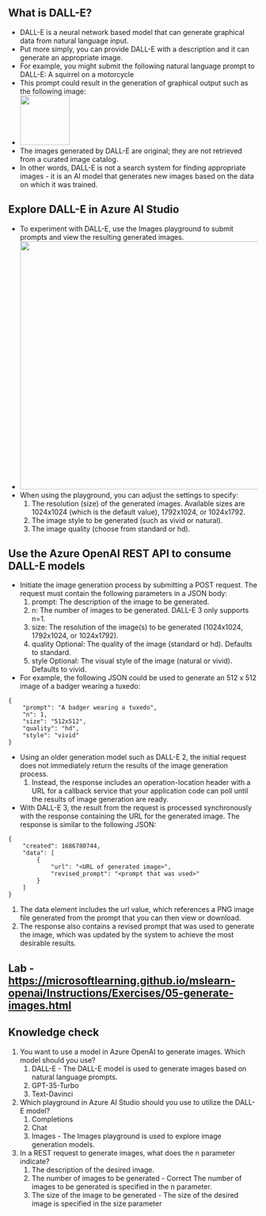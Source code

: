 ## What is DALL-E?
* DALL-E is a neural network based model that can generate graphical data from natural language input. 
* Put more simply, you can provide DALL-E with a description and it can generate an appropriate image.
* For example, you might submit the following natural language prompt to DALL-E: A squirrel on a motorcycle
* This prompt could result in the generation of graphical output such as the following image:
* <img src="https://learn.microsoft.com/en-us/training/wwl-data-ai/generate-images-azure-openai/media/squirrel-on-motorcycle.png" height=100 width=100>
* The images generated by DALL-E are original; they are not retrieved from a curated image catalog. 
* In other words, DALL-E is not a search system for finding appropriate images - it is an AI model that generates new images based on the data on which it was trained.

## Explore DALL-E in Azure AI Studio
* To experiment with DALL-E, use the Images playground to submit prompts and view the resulting generated images.
* <img src="https://learn.microsoft.com/en-us/training/wwl-data-ai/generate-images-azure-openai/media/images-playground.png" height=500 width=500>
* When using the playground, you can adjust the settings to specify:
  1. The resolution (size) of the generated images. Available sizes are 1024x1024 (which is the default value), 1792x1024, or 1024x1792.
  1. The image style to be generated (such as vivid or natural).
  1. The image quality (choose from standard or hd).

## Use the Azure OpenAI REST API to consume DALL-E models
* Initiate the image generation process by submitting a POST request. The request must contain the following parameters in a JSON body:
  1. prompt: The description of the image to be generated.
  1. n: The number of images to be generated. DALL-E 3 only supports n=1.
  1. size: The resolution of the image(s) to be generated (1024x1024, 1792x1024, or 1024x1792).
  1. quality Optional: The quality of the image (standard or hd). Defaults to standard.
  1. style Optional: The visual style of the image (natural or vivid). Defaults to vivid.
* For example, the following JSON could be used to generate an 512 x 512 image of a badger wearing a tuxedo:
```
{
    "prompt": "A badger wearing a tuxedo",
    "n": 1,
    "size": "512x512",
    "quality": "hd", 
    "style": "vivid"
}
```
* Using an older generation model such as DALL-E 2, the initial request does not immediately return the results of the image generation process. 
  1. Instead, the response includes an operation-location header with a URL for a callback service that your application code can poll until the results of image generation are ready.
* With DALL-E 3, the result from the request is processed synchronously with the response containing the URL for the generated image. The response is similar to the following JSON:
```
{
    "created": 1686780744,
    "data": [
        {
            "url": "<URL of generated image>",
            "revised_prompt": "<prompt that was used>"
        }
    ]
}
```
  1. The data element includes the url value, which references a PNG image file generated from the prompt that you can then view or download. 
  1. The response also contains a revised prompt that was used to generate the image, which was updated by the system to achieve the most desirable results. 

## Lab -https://microsoftlearning.github.io/mslearn-openai/Instructions/Exercises/05-generate-images.html 

## Knowledge check
1. You want to use a model in Azure OpenAI to generate images. Which model should you use? 
    1. DALL-E - The DALL-E model is used to generate images based on natural language prompts.
    1. GPT-35-Turbo
    1. Text-Davinci
2. Which playground in Azure AI Studio should you use to utilize the DALL-E model? 
    1. Completions
    1. Chat
    1. Images - The Images playground is used to explore image generation models.
3. In a REST request to generate images, what does the n parameter indicate? 
    1. The description of the desired image.
    1. The number of images to be generated - Correct The number of images to be generated is specified in the n parameter.
    1. The size of the image to be generated - The size of the desired image is specified in the size parameter
